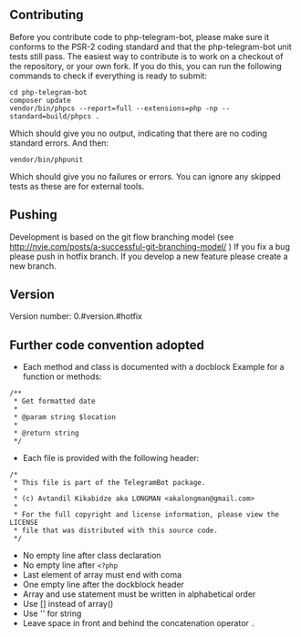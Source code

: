 Contributing
-------------

Before you contribute code to php-telegram-bot, please make sure it conforms to the PSR-2 coding standard and that the php-telegram-bot unit tests still pass. The easiest way to contribute is to work on a checkout of the repository, or your own fork. If you do this, you can run the following commands to check if everything is ready to submit:

    cd php-telegram-bot
    composer update
    vendor/bin/phpcs --report=full --extensions=php -np --standard=build/phpcs .

Which should give you no output, indicating that there are no coding standard errors. And then:

    vendor/bin/phpunit

Which should give you no failures or errors. You can ignore any skipped tests as these are for external tools.

Pushing
-------

Development is based on the git flow branching model (see http://nvie.com/posts/a-successful-git-branching-model/ )
If you fix a bug please push in hotfix branch.
If you develop a new feature please create a new branch.

Version
-------
Version number: 0.#version.#hotfix

Further code convention adopted
-------------------------------

- Each method and class is documented with a docblock
Example for a function or methods:  
```
/**
 * Get formatted date
 *
 * @param string $location
 *
 * @return string
 */
```


- Each file is provided with the following header: 
```
/*
 * This file is part of the TelegramBot package.
 *
 * (c) Avtandil Kikabidze aka LONGMAN <akalongman@gmail.com>
 *
 * For the full copyright and license information, please view the LICENSE
 * file that was distributed with this source code.
 */
```
- No empty line after class declaration
- No empty line after `<?php`
- Last element of array must end with coma
- One empty line after the dockblock header
- Array and use statement must be written in alphabetical order
- Use [] instead of array()
- Use '' for string
- Leave space in front and behind the concatenation operator `.`

